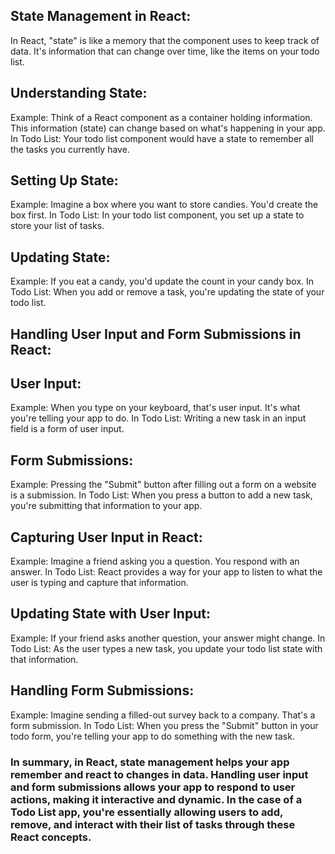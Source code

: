 ## State Management in React:
In React, "state" is like a memory that the component uses to keep track of data. It's information that can change over time, like the items on your todo list.

## Understanding State:
Example:
Think of a React component as a container holding information. This information (state) can change based on what's happening in your app.
In Todo List:
Your todo list component would have a state to remember all the tasks you currently have.

## Setting Up State:
Example:
Imagine a box where you want to store candies. You'd create the box first.
In Todo List:
In your todo list component, you set up a state to store your list of tasks.

## Updating State:
Example:
If you eat a candy, you'd update the count in your candy box.
In Todo List:
When you add or remove a task, you're updating the state of your todo list.

## Handling User Input and Form Submissions in React:

## User Input:
Example:
When you type on your keyboard, that's user input. It's what you're telling your app to do.
In Todo List:
Writing a new task in an input field is a form of user input.

## Form Submissions:
Example:
Pressing the "Submit" button after filling out a form on a website is a submission.
In Todo List:
When you press a button to add a new task, you're submitting that information to your app.

## Capturing User Input in React:
Example:
Imagine a friend asking you a question. You respond with an answer.
In Todo List:
React provides a way for your app to listen to what the user is typing and capture that information.

## Updating State with User Input:
Example:
If your friend asks another question, your answer might change.
In Todo List:
As the user types a new task, you update your todo list state with that information.

## Handling Form Submissions:
Example:
Imagine sending a filled-out survey back to a company. That's a form submission.
In Todo List:
When you press the "Submit" button in your todo form, you're telling your app to do something with the new task.

### In summary, in React, state management helps your app remember and react to changes in data. Handling user input and form submissions allows your app to respond to user actions, making it interactive and dynamic. In the case of a Todo List app, you're essentially allowing users to add, remove, and interact with their list of tasks through these React concepts.